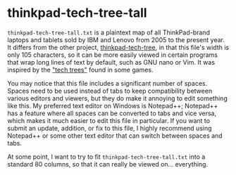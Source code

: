 # thinkpad-tech-tree-tall

`thinkpad-tech-tree-tall.txt` is a plaintext map of all ThinkPad-brand laptops and tablets sold by IBM and Lenovo from 2005 to the present year. It differs from the other project, [thinkpad-tech-tree](https://github.com/Monkeyfume/thinkpad-tech-tree), in that this file's width is only 105 characters, so it can be more easily viewed in certain programs that wrap long lines of text by default, such as GNU nano or Vim. It was inspired by the ["tech trees"](https://en.wikipedia.org/wiki/Technology_tree) found in some games.

You may notice that this file includes a significant number of spaces. Spaces need to be used instead of tabs to keep compatibility between various editors and viewers, but they do make it annoying to edit something like this. My preferred text editor on Windows is Notepad++; Notepad++ has a feature where all spaces can be converted to tabs and vice versa, which makes it much easier to edit this file in particular. If you want to submit an update, addition, or fix to this file, I highly recommend using Notepad++ or some other text editor that can switch between spaces and tabs.

At some point, I want to try to fit `thinkpad-tech-tree-tall.txt` into a standard 80 columns, so that it can really be viewed on... everything.

